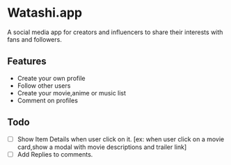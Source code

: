 # Watashi.app

A social media app for creators and influencers to share their interests with fans and followers.

## Features

- Create your own profile
- Follow other users
- Create your movie,anime or music list
- Comment on profiles

## Todo

- [ ] Show Item Details when user click on it. [ex: when user click on a movie card,show a modal with movie descriptions and trailer link]
- [ ] Add Replies to comments.
